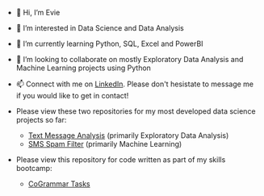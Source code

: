 - 👋 Hi, I’m Evie
- 👀 I’m interested in Data Science and Data Analysis
- 🌱 I’m currently learning Python, SQL, Excel and PowerBI
- 💞️ I’m looking to collaborate on mostly Exploratory Data Analysis and Machine Learning projects using Python
- 📫 Connect with me on [LinkedIn](https://www.linkedin.com/in/evie-england-031457172/). Please don't hesistate to message me if you would like to get in contact!

- Please view these two repositories for my most developed data science projects so far:
  - [Text Message Analysis](https://github.com/eviee3008/Text_Message_Analysis) (primarily Exploratory Data Analysis)
  - [SMS Spam Filter](https://github.com/eviee3008/SMS_Spam_filter) (primarily Machine Learning)

- Please view this repository for code written as part of my skills bootcamp:
  - [CoGrammar Tasks](https://github.com/eviee3008/CoGrammar-Tasks)



<!---
eviee3008/eviee3008 is a ✨ special ✨ repository because its `README.md` (this file) appears on your GitHub profile.
You can click the Preview link to take a look at your changes.
--->
